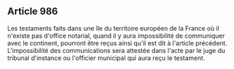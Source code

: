 Article 986
----
Les testaments faits dans une île du territoire européen de la France où il
n'existe pas d'office notarial, quand il y aura impossibilité de communiquer
avec le continent, pourront être reçus ainsi qu'il est dit à l'article
précédent. L'impossibilité des communications sera attestée dans l'acte par le
juge du tribunal d'instance ou l'officier municipal qui aura reçu le testament.
